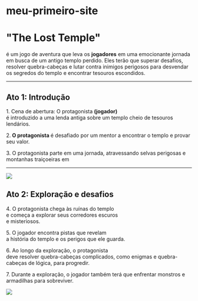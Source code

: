 # meu-primeiro-site

<!DOCTYPE html>
<html lang="pt-br">
<!-- head é a configuração da página-->
<head>
  <meta charset="UTF-8">
  <meta name="viewport" content="width=device-width, initial-scale=1.0">
  <link rel="stylesheet" href="css/style.css">
  <script src="js/index.js"></script>
  <title>The Lost Templo</title>
</head>
<body>
<!-- do h1 ao h6 é pra criar tópicos -->
	<h1>
"The Lost Temple" </h1>
<p>é um jogo de aventura que leva os <strong>jogadores</strong> em uma emocionante jornada em busca de um antigo templo perdido. Eles terão que superar desafios, resolver quebra-cabeças e lutar contra inimigos perigosos para desvendar os segredos do templo e encontrar tesouros escondidos. </p>
<hr>
	<h2>Ato 1: Introdução</h2>

<p>1. Cena de abertura: O protagonista <strong>(jogador)</strong> <br>
é introduzido a uma lenda antiga sobre um templo cheio de tesouros lendários.</p>

<p>2.<strong> O protagonista </strong> é desafiado por um mentor a encontrar o templo e provar seu valor.</p> 

<p>3. O protagonista parte em uma jornada, atravessando selvas perigosas e montanhas traiçoeiras em </p>
<hr>
<!--imagem do jogo. não esquece de colocar comentários-->
<img src="https://www.dropbox.com/scl/fi/wdea3jo4k609hlkueweo7/jogo-fict-cio.jpg?rlkey=soguy3v6h7j4witsi3udy7mak&dl=1">
<h2>Ato 2: Exploração e desafios </h2>
<p>4. O protagonista chega às ruínas do templo <br>
 e começa a explorar seus corredores escuros<br>
  e misteriosos.
  
<p>5. O jogador encontra pistas que revelam <br>
 a história do templo e os perigos que ele guarda. </p>

<p>6. Ao longo da exploração, o protagonista <br>
 deve resolver quebra-cabeças complicados, como enigmas e quebra-cabeças de lógica, para progredir. </p>
 
<p>7. Durante a exploração, o jogador também terá que enfrentar monstros e armadilhas para sobreviver.</p>

<img src="https://www.dropbox.com/scl/fi/kzn89mesejgl76rbfefie/imagem-1.jpg?rlkey=rnvf49zjkgxs6j1w6c1awo19y&dl=1 ">
	</body>
	</html>
